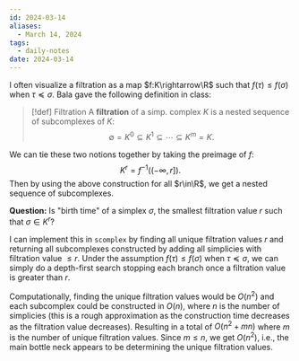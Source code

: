 ```yaml
---
id: 2024-03-14
aliases:
  - March 14, 2024
tags:
  - daily-notes
date: 2024-03-14
---
```


I often visualize a filtration as a map $f:K\rightarrow\R$ such that $f(\tau)\le f(\sigma)$ when $\tau\preceq\sigma$. Bala gave the following definition in class:

> [!def] Filtration
> A **filtration** of a simp. complex $K$ is a nested sequence of subcomplexes of $K$:
> $$ \emptyset=K^0\subseteq K^1\subseteq\cdots\subseteq K^m=K. $$

We can tie these two notions together by taking the preimage of $f$:
$$
    K^r = f^{-1}((-\infty,r]).
$$
Then by using the above construction for all $r\in\R$, we get a nested sequence of subcomplexes. 

**Question:** Is "birth time" of a simplex $\sigma$, the smallest filtration value $r$ such that $\sigma\in K^r$?

I can implement this in `scomplex` by finding all unique filtration values $r$ and returning all subcomplexes constructed by adding all simplicies with filtration value $\le r$. Under the assumption $f(\tau)\le f(\sigma)$ when $\tau\preceq\sigma$, we can simply do a depth-first search stopping each branch once a filtration value is greater than $r$. 

Computationally, finding the unique filtration values would be $O(n^2)$ and each subcomplex could be constructed in $O(n)$, where $n$ is the number of simplicies (this is a rough approximation as the construction time decreases as the filtration value decreases). Resulting in a total of $O(n^2+mn)$ where $m$ is the number of unique filtration values. Since $m\le n$, we get $O(n^2)$, i.e., the main bottle neck appears to be determining the unique filtration values.


